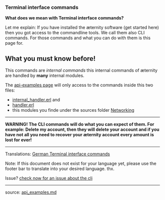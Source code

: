### Terminal interface commands


**What does we mean with Terminal interface commands?**

Let me explain: If you have installed the æternity software (get started here) then you got access to the
commandline tools. We call them also CLI commands. For those commands and what you can do with them is this page for.

## What you must know before!

This commands are _internal commands_ this internal commands of æternity are handled by **many** internal modules.

The [api-examples page](Api-Examples) will only access to the commands inside this two files:
 - [internal_handler.erl](../../../aeternity/testnet/blob/master/src/networking/internal_handler.erl) and 
 - [handler.erl](../../../aeternity/testnet/blob/master/src/networking/handler.erl)
 - this modules you finde under the sources folder [Networking](../../../aeternity/testnet/blob/master/src/networking/)

***
**WARNING! The CLI commands will do what you can expect of them. For example: Delete my account, then they will delete your account and if you have not all you need to recover your æternity account every amount is lost for ever!**
***
Translations: [German Terminal interface commands]([GERMAN]Terminal-interface-commands)

Note: If this document does not exist for your language yet, please use the footer bar to translate into your desired language. thx.

Issue? [check now for an issue about the cli](https://github.com/aeternity/testnet/issues?q=cli)
***
source: [api_examples.md](../../../testnet/blob/master/docs/api_examples.md)